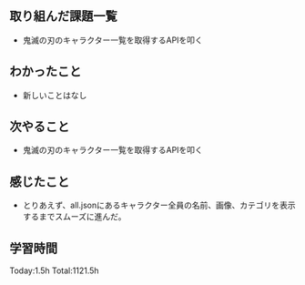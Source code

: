 ## 取り組んだ課題一覧

- 鬼滅の刃のキャラクター一覧を取得するAPIを叩く

## わかったこと

- 新しいことはなし
 
## 次やること

- 鬼滅の刃のキャラクター一覧を取得するAPIを叩く

## 感じたこと

- とりあえず、all.jsonにあるキャラクター全員の名前、画像、カテゴリを表示するまでスムーズに進んだ。
 
## 学習時間

Today:1.5h
Total:1121.5h
